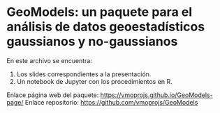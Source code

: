 # GeoModels: un paquete para el análisis de datos geoestadísticos gaussianos y no-gaussianos

En este archivo se encuentra:

1. Los slides correspondientes a la presentación.
2. Un notebook de Jupyter con los procedimientos en R.

Enlace página web del paquete: https://vmoprojs.github.io/GeoModels-page/ 
Enlace repositorio: https://github.com/vmoprojs/GeoModels
